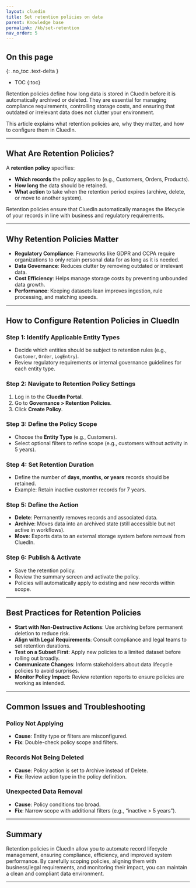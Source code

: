 ```yaml
---
layout: cluedin
title: Set retention policies on data
parent: Knowledge base
permalink: /kb/set-retention
nav_order: 5
---
```

## On this page
{: .no_toc .text-delta }
- TOC
{:toc}

Retention policies define how long data is stored in CluedIn before it is automatically archived or deleted. They are essential for managing compliance requirements, controlling storage costs, and ensuring that outdated or irrelevant data does not clutter your environment.  

This article explains what retention policies are, why they matter, and how to configure them in CluedIn.

---

## What Are Retention Policies?

A **retention policy** specifies:
- **Which records** the policy applies to (e.g., Customers, Orders, Products).  
- **How long** the data should be retained.  
- **What action** to take when the retention period expires (archive, delete, or move to another system).  

Retention policies ensure that CluedIn automatically manages the lifecycle of your records in line with business and regulatory requirements.

---

## Why Retention Policies Matter

- **Regulatory Compliance**: Frameworks like GDPR and CCPA require organizations to only retain personal data for as long as it is needed.  
- **Data Governance**: Reduces clutter by removing outdated or irrelevant data.  
- **Cost Efficiency**: Helps manage storage costs by preventing unbounded data growth.  
- **Performance**: Keeping datasets lean improves ingestion, rule processing, and matching speeds.  

---

## How to Configure Retention Policies in CluedIn

### Step 1: Identify Applicable Entity Types
- Decide which entities should be subject to retention rules (e.g., `Customer`, `Order`, `LogEntry`).  
- Review regulatory requirements or internal governance guidelines for each entity type.  

### Step 2: Navigate to Retention Policy Settings
1. Log in to the **CluedIn Portal**.  
2. Go to **Governance > Retention Policies**.  
3. Click **Create Policy**.  

### Step 3: Define the Policy Scope
- Choose the **Entity Type** (e.g., Customers).  
- Select optional filters to refine scope (e.g., customers without activity in 5 years).  

### Step 4: Set Retention Duration
- Define the number of **days, months, or years** records should be retained.  
- Example: Retain inactive customer records for 7 years.  

### Step 5: Define the Action
- **Delete**: Permanently removes records and associated data.  
- **Archive**: Moves data into an archived state (still accessible but not active in workflows).  
- **Move**: Exports data to an external storage system before removal from CluedIn.  

### Step 6: Publish & Activate
- Save the retention policy.  
- Review the summary screen and activate the policy.  
- Policies will automatically apply to existing and new records within scope.  

---

## Best Practices for Retention Policies

- **Start with Non-Destructive Actions**: Use archiving before permanent deletion to reduce risk.  
- **Align with Legal Requirements**: Consult compliance and legal teams to set retention durations.  
- **Test on a Subset First**: Apply new policies to a limited dataset before rolling out broadly.  
- **Communicate Changes**: Inform stakeholders about data lifecycle policies to avoid surprises.  
- **Monitor Policy Impact**: Review retention reports to ensure policies are working as intended.  

---

## Common Issues and Troubleshooting

### Policy Not Applying
- **Cause**: Entity type or filters are misconfigured.  
- **Fix**: Double-check policy scope and filters.  

### Records Not Being Deleted
- **Cause**: Policy action is set to Archive instead of Delete.  
- **Fix**: Review action type in the policy definition.  

### Unexpected Data Removal
- **Cause**: Policy conditions too broad.  
- **Fix**: Narrow scope with additional filters (e.g., “inactive > 5 years”).  

---

## Summary

Retention policies in CluedIn allow you to automate record lifecycle management, ensuring compliance, efficiency, and improved system performance. By carefully scoping policies, aligning them with business/legal requirements, and monitoring their impact, you can maintain a clean and compliant data environment.  

---
